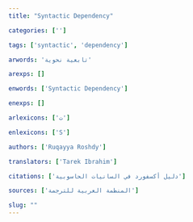 ```yaml
---
title: "Syntactic Dependency"

categories: ['']

tags: ['syntactic', 'dependency']

arwords: 'تابعية نحوية'

arexps: []

enwords: ['Syntactic Dependency']

enexps: []

arlexicons: ['ت']

enlexicons: ['S']

authors: ['Ruqayya Roshdy']

translators: ['Tarek Ibrahim']

citations: ['دليل أكسفورد في السانيات الحاسوبية']

sources: ['المنظمة العربية للترجمة']

slug: ""
---
```


